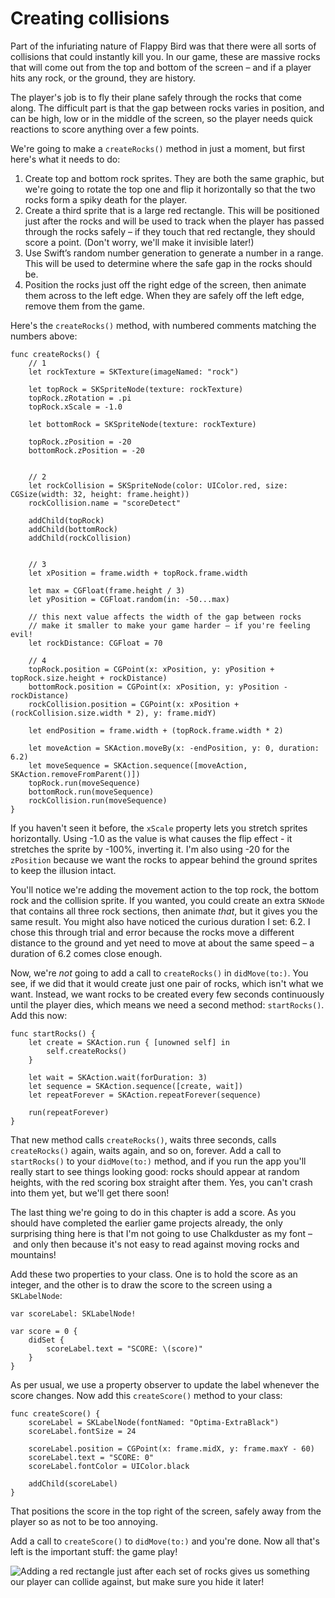 # Creating collisions

Part of the infuriating nature of Flappy Bird was that there were all sorts of collisions that could instantly kill you. In our game, these are massive rocks that will come out from the top and bottom of the screen – and if a player hits any rock, or the ground, they are history.

The player's job is to fly their plane safely through the rocks that come along. The difficult part is that the gap between rocks varies in position, and can be high, low or in the middle of the screen, so the player needs quick reactions to score anything over a few points.

We're going to make a `createRocks()` method in just a moment, but first here's what it needs to do:

1. Create top and bottom rock sprites. They are both the same graphic, but we're going to rotate the top one and flip it horizontally so that the two rocks form a spiky death for the player.
2. Create a third sprite that is a large red rectangle. This will be positioned just after the rocks and will be used to track when the player has passed through the rocks safely – if they touch that red rectangle, they should score a point. (Don't worry, we'll make it invisible later!)
3. Use Swift’s random number generation to generate a number in a range. This will be used to determine where the safe gap in the rocks should be.
4. Position the rocks just off the right edge of the screen, then animate them across to the left edge. When they are safely off the left edge, remove them from the game.

Here's the `createRocks()` method, with numbered comments matching the numbers above:

    func createRocks() {
        // 1
        let rockTexture = SKTexture(imageNamed: "rock")

        let topRock = SKSpriteNode(texture: rockTexture)
        topRock.zRotation = .pi
        topRock.xScale = -1.0

        let bottomRock = SKSpriteNode(texture: rockTexture)
        
        topRock.zPosition = -20
        bottomRock.zPosition = -20


        // 2
        let rockCollision = SKSpriteNode(color: UIColor.red, size: CGSize(width: 32, height: frame.height))
        rockCollision.name = "scoreDetect"

        addChild(topRock)
        addChild(bottomRock)
        addChild(rockCollision)


        // 3
        let xPosition = frame.width + topRock.frame.width

        let max = CGFloat(frame.height / 3)
        let yPosition = CGFloat.random(in: -50...max)

        // this next value affects the width of the gap between rocks
        // make it smaller to make your game harder – if you're feeling evil!
        let rockDistance: CGFloat = 70

        // 4
        topRock.position = CGPoint(x: xPosition, y: yPosition + topRock.size.height + rockDistance)
        bottomRock.position = CGPoint(x: xPosition, y: yPosition - rockDistance)
        rockCollision.position = CGPoint(x: xPosition + (rockCollision.size.width * 2), y: frame.midY)

        let endPosition = frame.width + (topRock.frame.width * 2)

        let moveAction = SKAction.moveBy(x: -endPosition, y: 0, duration: 6.2)
        let moveSequence = SKAction.sequence([moveAction, SKAction.removeFromParent()])
        topRock.run(moveSequence)
        bottomRock.run(moveSequence)
        rockCollision.run(moveSequence)
    }

If you haven't seen it before, the `xScale` property lets you stretch sprites horizontally. Using -1.0 as the value is what causes the flip effect - it stretches the sprite by -100%, inverting it. I'm also using -20 for the `zPosition` because we want the rocks to appear behind the ground sprites to keep the illusion intact.

You'll notice we're adding the movement action to the top rock, the bottom rock and the collision sprite. If you wanted, you could create an extra `SKNode` that contains all three rock sections, then animate *that*, but it gives you the same result. You might also have noticed the curious duration I set: 6.2. I chose this through trial and error because the rocks move a different distance to the ground and yet need to move at about the same speed – a duration of 6.2 comes close enough.

Now, we're *not* going to add a call to `createRocks()` in `didMove(to:)`. You see, if we did that it would create just one pair of rocks, which isn't what we want. Instead, we want rocks to be created every few seconds continuously until the player dies, which means we need a second method: `startRocks()`. Add this now:

    func startRocks() {
        let create = SKAction.run { [unowned self] in
            self.createRocks()
        }

        let wait = SKAction.wait(forDuration: 3)
        let sequence = SKAction.sequence([create, wait])
        let repeatForever = SKAction.repeatForever(sequence)

        run(repeatForever)
    }

That new method calls `createRocks()`, waits three seconds, calls `createRocks()` again, waits again, and so on, forever. Add a call to `startRocks()` to your `didMove(to:)` method, and if you run the app you'll really start to see things looking good: rocks should appear at random heights, with the red scoring box straight after them. Yes, you can't crash into them yet, but we'll get there soon!

The last thing we're going to do in this chapter is add a score. As you should have completed the earlier game projects already, the only surprising thing here is that I'm not going to use Chalkduster as my font – and only then because it's not easy to read against moving rocks and mountains!

Add these two properties to your class. One is to hold the score as an integer, and the other is to draw the score to the screen using a `SKLabelNode`:

    var scoreLabel: SKLabelNode!

    var score = 0 {
        didSet {
            scoreLabel.text = "SCORE: \(score)"
        }
    }

As per usual, we use a property observer to update the label whenever the score changes. Now add this `createScore()` method to your class:

    func createScore() {
        scoreLabel = SKLabelNode(fontNamed: "Optima-ExtraBlack")
        scoreLabel.fontSize = 24

        scoreLabel.position = CGPoint(x: frame.midX, y: frame.maxY - 60)
        scoreLabel.text = "SCORE: 0"
        scoreLabel.fontColor = UIColor.black

        addChild(scoreLabel)
    }

That positions the score in the top right of the screen, safely away from the player so as not to be too annoying.

Add a call to `createScore()` to `didMove(to:)` and you're done. Now all that's left is the important stuff: the game play!

![Adding a red rectangle just after each set of rocks gives us something our player can collide against, but make sure you hide it later!](36-3.png)
